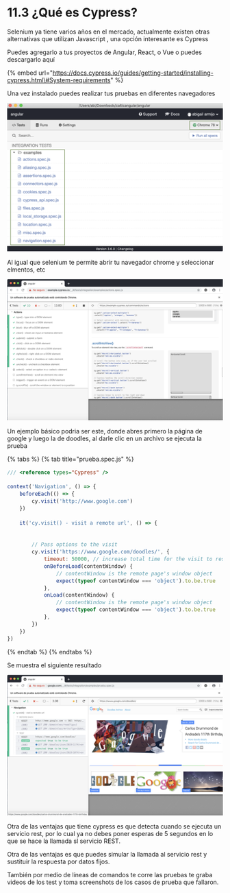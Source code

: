 # 11.3 ¿Qué es Cypress?

Selenium ya tiene varios años en el mercado, actualmente existen otras alternativas que utilizan Javascript , una opción interesante es Cypress

Puedes agregarlo a tus proyectos de Angular, React, o Vue o puedes descargarlo aquí

{% embed url="https://docs.cypress.io/guides/getting-started/installing-cypress.html\#System-requirements" %}

Una vez instalado puedes realizar tus pruebas en diferentes navegadores

![](../../.gitbook/assets/image%20%28288%29.png)

Al igual que selenium te permite abrir tu navegador chrome y seleccionar elmentos, etc

![](../../.gitbook/assets/image%20%28190%29.png)

Un ejemplo básico podria ser este, donde abres primero la página de google y luego la de doodles, al darle clic en un archivo se ejecuta la prueba

{% tabs %}
{% tab title="prueba.spec.js" %}
```javascript
/// <reference types="Cypress" />

context('Navigation', () => {
    beforeEach(() => {
        cy.visit('http://www.google.com')
    })

    it('cy.visit() - visit a remote url', () => {
        
    
        // Pass options to the visit
        cy.visit('https://www.google.com/doodles/', {
            timeout: 50000, // increase total time for the visit to resolve
            onBeforeLoad(contentWindow) {
                // contentWindow is the remote page's window object
                expect(typeof contentWindow === 'object').to.be.true
            },
            onLoad(contentWindow) {
                // contentWindow is the remote page's window object
                expect(typeof contentWindow === 'object').to.be.true
            },
        })
    })
})

```
{% endtab %}
{% endtabs %}

Se muestra el siguiente resultado

![](../../.gitbook/assets/image%20%28276%29.png)

Otra de las ventajas que tiene cypress es que detecta cuando se ejecuta un servicio rest, por lo cual ya no debes poner esperas de 5 segundos en lo que se hace la llamada sl servicio REST.

Otra de las ventajas es que puedes simular la llamada al servicio rest y sustituir la respuesta por datos fijos.

También por medio de líneas de comandos te corre las pruebas te graba videos de los test y toma screenshots de los casos de prueba que fallaron.

